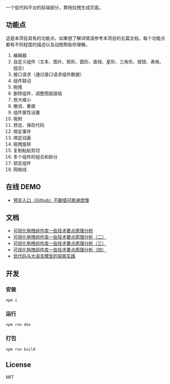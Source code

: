 一个低代码平台的前端部分，靠拖拉拽生成页面。

## 功能点

这是本项目具有的功能点，如果想了解详情请参考本项目的五篇文档，每个功能点都有不同程度的描述以及动图帮助你理解。

1. 编辑器
1. 自定义组件（文本、图片、矩形、圆形、直线、星形、三角形、按钮、表格、组合）
1. 接口请求（通过接口请求组件数据）
1. 组件联动
1. 拖拽
1. 删除组件、调整图层层级
1. 放大缩小
1. 撤消、重做
1. 组件属性设置
1. 吸附
1. 预览、保存代码
1. 绑定事件
1. 绑定动画
1. 拖拽旋转
1. 复制粘贴剪切
1. 多个组件的组合和拆分
1. 锁定组件
1. 网格线

## 在线 DEMO

- [预览入口（Github）不翻墙可能速度慢](https://woai3c.github.io/visual-drag-demo)

## 文档

- [可视化拖拽组件库一些技术要点原理分析](https://github.com/woai3c/Front-end-articles/issues/19)
- [可视化拖拽组件库一些技术要点原理分析（二）](https://github.com/woai3c/Front-end-articles/issues/20)
- [可视化拖拽组件库一些技术要点原理分析（三）](https://github.com/woai3c/Front-end-articles/issues/21)
- [可视化拖拽组件库一些技术要点原理分析（四）](https://github.com/woai3c/Front-end-articles/issues/33)
- [低代码与大语言模型的探索实践](https://github.com/woai3c/Front-end-articles/issues/45)

## 开发

### 安装

```
npm i
```

### 运行

```
npm run dev
```

### 打包

```
npm run build
```

## License

MIT
